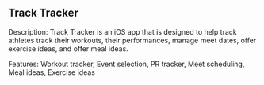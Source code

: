 Track Tracker
-------------

Description: 
Track Tracker is an iOS app that is designed to help 
track athletes track their workouts, their performances, 
manage meet dates, offer exercise ideas, and offer meal
ideas.

Features: 
Workout tracker, 
Event selection, 
PR tracker, 
Meet scheduling, 
Meal ideas, 
Exercise ideas
